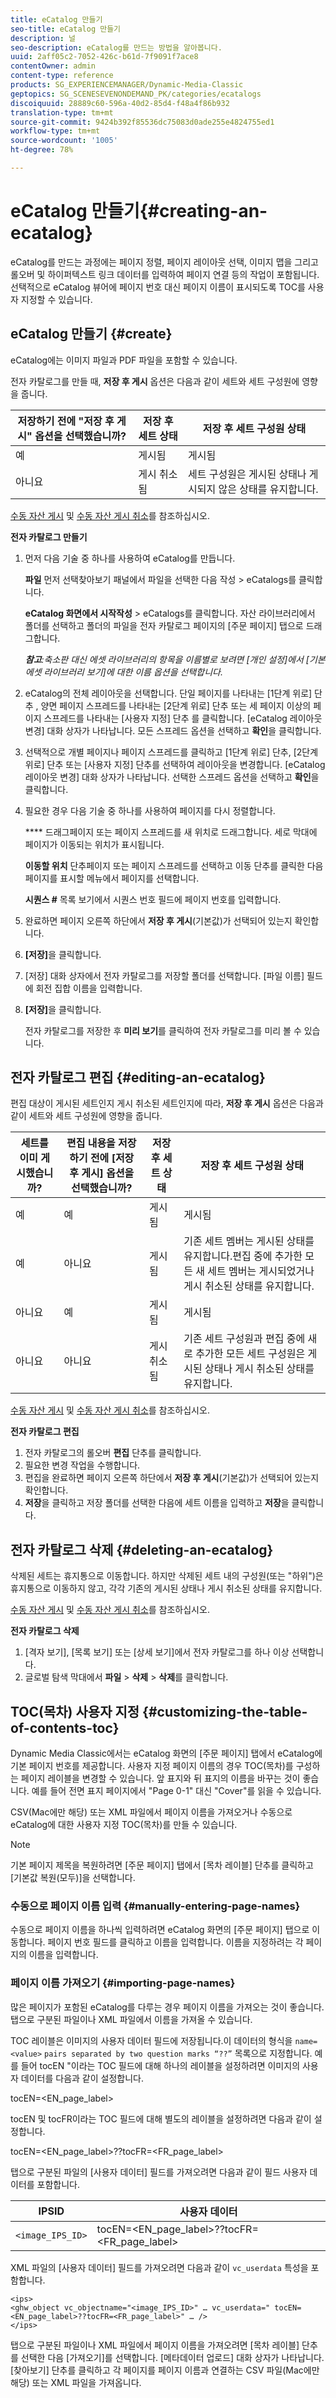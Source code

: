 ```yaml
---
title: eCatalog 만들기
seo-title: eCatalog 만들기
description: 널
seo-description: eCatalog를 만드는 방법을 알아봅니다.
uuid: 2aff05c2-7052-426c-b61d-7f9091f7ace8
contentOwner: admin
content-type: reference
products: SG_EXPERIENCEMANAGER/Dynamic-Media-Classic
geptopics: SG_SCENESEVENONDEMAND_PK/categories/ecatalogs
discoiquuid: 28889c60-596a-40d2-85d4-f48a4f86b932
translation-type: tm+mt
source-git-commit: 9424b392f85536dc75083d0ade255e4824755ed1
workflow-type: tm+mt
source-wordcount: '1005'
ht-degree: 78%

---
```



# eCatalog 만들기{#creating-an-ecatalog}

eCatalog를 만드는 과정에는 페이지 정렬, 페이지 레이아웃 선택, 이미지 맵을 그리고 롤오버 및 하이퍼텍스트 링크 데이터를 입력하여 페이지 연결 등의 작업이 포함됩니다. 선택적으로 eCatalog 뷰어에 페이지 번호 대신 페이지 이름이 표시되도록 TOC를 사용자 지정할 수 있습니다.

## eCatalog 만들기 {#create}

eCatalog에는 이미지 파일과 PDF 파일을 포함할 수 있습니다.

전자 카탈로그를 만들 때, **저장 후 게시** 옵션은 다음과 같이 세트와 세트 구성원에 영향을 줍니다.

| 저장하기 전에 &quot;저장 후 게시&quot; 옵션을 선택했습니까? | 저장 후 세트 상태 | 저장 후 세트 구성원 상태 |
|--- |--- |--- |
| 예 | 게시됨 | 게시됨 |
| 아니요 | 게시 취소됨 | 세트 구성원은 게시된 상태나 게시되지 않은 상태를 유지합니다. |

[수동 자산 게시](publishing-files.md#manually_publishing_assets) 및 [수동 자산 게시 취소](publishing-files.md#manually_unpublishing_assets)를 참조하십시오.

**전자 카탈로그 만들기**

1. 먼저 다음 기술 중 하나를 사용하여 eCatalog를 만듭니다.

   **파일** 먼저 선택찾아보기 패널에서 파일을 선택한 다음 작성 > eCatalogs를 클릭합니다.

   **eCatalog 화면에서 시작작성** > eCatalogs를 클릭합니다. 자산 라이브러리에서 폴더를 선택하고 폴더의 파일을 전자 카탈로그 페이지의 [주문 페이지] 탭으로 드래그합니다.

   ***참고**:축소판 대신 에셋 라이브러리의 항목을 이름별로 보려면 [개인 설정]에서 [기본 에셋 라이브러리 보기]에 대한 이름 옵션을 선택합니다.*

1. eCatalog의 전체 레이아웃을 선택합니다. 단일 페이지를 나타내는 [1단계 위로] 단추 , 양면 페이지 스프레드를 나타내는 [2단계 위로] 단추  또는 세 페이지 이상의 페이지 스프레드를 나타내는 [사용자 지정] 단추 를 클릭합니다. [eCatalog 레이아웃 변경] 대화 상자가 나타납니다. 모든 스프레드 옵션을 선택하고 **확인**&#x200B;을 클릭합니다.
1. 선택적으로 개별 페이지나 페이지 스프레드를 클릭하고 [1단계 위로] 단추, [2단계 위로] 단추 또는 [사용자 지정] 단추를 선택하여 레이아웃을 변경합니다. [eCatalog 레이아웃 변경] 대화 상자가 나타납니다. 선택한 스프레드 옵션을 선택하고 **확인**&#x200B;을 클릭합니다.
1. 필요한 경우 다음 기술 중 하나를 사용하여 페이지를 다시 정렬합니다.

   **** 드래그페이지 또는 페이지 스프레드를 새 위치로 드래그합니다. 세로 막대에 페이지가 이동되는 위치가 표시됩니다.

   **이동할 위치** 단추페이지 또는 페이지 스프레드를 선택하고 이동 단추를 클릭한 다음 페이지를 표시할 메뉴에서 페이지를 선택합니다.

   **시퀀스 #** 목록 보기에서 시퀀스 번호 필드에 페이지 번호를 입력합니다.

1. 완료하면 페이지 오른쪽 하단에서 **저장 후 게시**(기본값)가 선택되어 있는지 확인합니다.
1. **[저장]**&#x200B;을 클릭합니다.
1. [저장] 대화 상자에서 전자 카탈로그를 저장할 폴더를 선택합니다. [파일 이름] 필드에 회전 집합 이름을 입력합니다.
1. **[저장]**&#x200B;을 클릭합니다.

   전자 카탈로그를 저장한 후 **미리 보기**&#x200B;를 클릭하여 전자 카탈로그를 미리 볼 수 있습니다.

## 전자 카탈로그 편집  {#editing-an-ecatalog}

편집 대상이 게시된 세트인지 게시 취소된 세트인지에 따라, **저장 후 게시** 옵션은 다음과 같이 세트와 세트 구성원에 영향을 줍니다.

| 세트를 이미 게시했습니까? | 편집 내용을 저장하기 전에 [저장 후 게시] 옵션을 선택했습니까? | 저장 후 세트 상태 | 저장 후 세트 구성원 상태 |
|--- |--- |--- |--- |
| 예 | 예 | 게시됨 | 게시됨 |
| 예 | 아니요 | 게시됨 | 기존 세트 멤버는 게시된 상태를 유지합니다.편집 중에 추가한 모든 새 세트 멤버는 게시되었거나 게시 취소된 상태를 유지합니다. |
| 아니요 | 예 | 게시됨 | 게시됨 |
| 아니요 | 아니요 | 게시 취소됨 | 기존 세트 구성원과 편집 중에 새로 추가한 모든 세트 구성원은 게시된 상태나 게시 취소된 상태를 유지합니다. |

[수동 자산 게시](publishing-files.md#manually_publishing_assets) 및 [수동 자산 게시 취소](publishing-files.md#manually_unpublishing_assets)를 참조하십시오.

**전자 카탈로그 편집**

1. 전자 카탈로그의 롤오버 **편집** 단추를 클릭합니다.
1. 필요한 변경 작업을 수행합니다.
1. 편집을 완료하면 페이지 오른쪽 하단에서 **저장 후 게시**(기본값)가 선택되어 있는지 확인합니다.
1. **저장**&#x200B;을 클릭하고 저장 폴더를 선택한 다음에 세트 이름을 입력하고 **저장**&#x200B;을 클릭합니다.

## 전자 카탈로그 삭제  {#deleting-an-ecatalog}

삭제된 세트는 휴지통으로 이동합니다. 하지만 삭제된 세트 내의 구성원(또는 &quot;하위&quot;)은 휴지통으로 이동하지 않고, 각각 기존의 게시된 상태나 게시 취소된 상태를 유지합니다.

[수동 자산 게시](publishing-files.md#manually_publishing_assets) 및 [수동 자산 게시 취소](publishing-files.md#manually_unpublishing_assets)를 참조하십시오.

**전자 카탈로그 삭제**

1. [격자 보기], [목록 보기] 또는 [상세 보기]에서 전자 카탈로그를 하나 이상 선택합니다.
1. 글로벌 탐색 막대에서 **파일** > **삭제** > **삭제**&#x200B;를 클릭합니다.

## TOC(목차) 사용자 지정  {#customizing-the-table-of-contents-toc}

Dynamic Media Classic에서는 eCatalog 화면의 [주문 페이지] 탭에서 eCatalog에 기본 페이지 번호를 제공합니다. 사용자 지정 페이지 이름의 경우 TOC(목차)를 구성하는 페이지 레이블을 변경할 수 있습니다. 앞 표지와 뒤 표지의 이름을 바꾸는 것이 좋습니다. 예를 들어 전면 표지 페이지에서 &quot;Page 0-1&quot; 대신 &quot;Cover&quot;를 읽을 수 있습니다.

CSV(Mac에만 해당) 또는 XML 파일에서 페이지 이름을 가져오거나 수동으로 eCatalog에 대한 사용자 지정 TOC(목차)를 만들 수 있습니다.

>[!NOTE]
>
>기본 페이지 제목을 복원하려면 [주문 페이지] 탭에서 [목차 레이블] 단추를 클릭하고 [기본값 복원(모두)]을 선택합니다.

### 수동으로 페이지 이름 입력  {#manually-entering-page-names}

수동으로 페이지 이름을 하나씩 입력하려면 eCatalog 화면의 [주문 페이지] 탭으로 이동합니다. 페이지 번호 필드를 클릭하고 이름을 입력합니다. 이름을 지정하려는 각 페이지의 이름을 입력합니다.

### 페이지 이름 가져오기  {#importing-page-names}

많은 페이지가 포함된 eCatalog를 다루는 경우 페이지 이름을 가져오는 것이 좋습니다. 탭으로 구분된 파일이나 XML 파일에서 이름을 가져올 수 있습니다.

TOC 레이블은 이미지의 사용자 데이터 필드에 저장됩니다.이 데이터의 형식을 `name=<value>` ` pairs separated by two question marks “??” ` 목록으로 지정합니다. 예를 들어 tocEN &quot;이라는 TOC 필드에 대해 하나의 레이블을 설정하려면 이미지의 사용자 데이터를 다음과 같이 설정합니다.

tocEN=&lt;EN_page_label>

tocEN 및 tocFR이라는 TOC 필드에 대해 별도의 레이블을 설정하려면 다음과 같이 설정합니다.

tocEN=&lt;EN_page_label>??tocFR=&lt;FR_page_label>

탭으로 구분된 파일의 [사용자 데이터] 필드를 가져오려면 다음과 같이 필드 사용자 데이터를 포함합니다.

| IPSID | 사용자 데이터 |
|--- |--- |
| `<image_IPS_ID>` | tocEN=&lt;EN_page_label>??tocFR=&lt;FR_page_label> |

XML 파일의 [사용자 데이터] 필드를 가져오려면 다음과 같이 `vc_userdata` 특성을 포함합니다.

```as3
<ips> 
<ghw_object vc_objectname="<image_IPS_ID>" … vc_userdata=" tocEN=<EN_page_label>??tocFR=<FR_page_label>" … /> 
</ips>
```

탭으로 구분된 파일이나 XML 파일에서 페이지 이름을 가져오려면 [목차 레이블] 단추를 선택한 다음 [가져오기]를 선택합니다. [메타데이터 업로드] 대화 상자가 나타납니다. [찾아보기] 단추를 클릭하고 각 페이지를 페이지 이름과 연결하는 CSV 파일(Mac에만 해당) 또는 XML 파일을 가져옵니다. 
